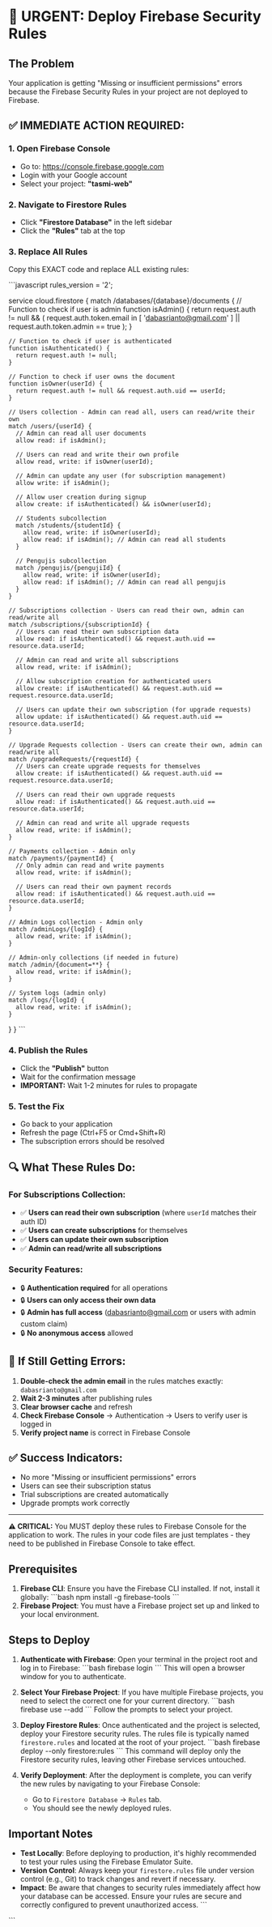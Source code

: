# 🚨 URGENT: Deploy Firebase Security Rules

## The Problem
Your application is getting "Missing or insufficient permissions" errors because the Firebase Security Rules in your project are not deployed to Firebase.

## ✅ **IMMEDIATE ACTION REQUIRED:**

### 1. **Open Firebase Console**
- Go to: https://console.firebase.google.com
- Login with your Google account
- Select your project: **"tasmi-web"**

### 2. **Navigate to Firestore Rules**
- Click **"Firestore Database"** in the left sidebar
- Click the **"Rules"** tab at the top

### 3. **Replace All Rules**
Copy this EXACT code and replace ALL existing rules:

\`\`\`javascript
rules_version = '2';

service cloud.firestore {
  match /databases/{database}/documents {
    // Function to check if user is admin
    function isAdmin() {
      return request.auth != null && (
        request.auth.token.email in [
          'dabasrianto@gmail.com'
        ] || 
        request.auth.token.admin == true
      );
    }
    
    // Function to check if user is authenticated
    function isAuthenticated() {
      return request.auth != null;
    }
    
    // Function to check if user owns the document
    function isOwner(userId) {
      return request.auth != null && request.auth.uid == userId;
    }
    
    // Users collection - Admin can read all, users can read/write their own
    match /users/{userId} {
      // Admin can read all user documents
      allow read: if isAdmin();
      
      // Users can read and write their own profile
      allow read, write: if isOwner(userId);
      
      // Admin can update any user (for subscription management)
      allow write: if isAdmin();
      
      // Allow user creation during signup
      allow create: if isAuthenticated() && isOwner(userId);
      
      // Students subcollection
      match /students/{studentId} {
        allow read, write: if isOwner(userId);
        allow read: if isAdmin(); // Admin can read all students
      }
      
      // Pengujis subcollection  
      match /pengujis/{pengujiId} {
        allow read, write: if isOwner(userId);
        allow read: if isAdmin(); // Admin can read all pengujis
      }
    }
    
    // Subscriptions collection - Users can read their own, admin can read/write all
    match /subscriptions/{subscriptionId} {
      // Users can read their own subscription data
      allow read: if isAuthenticated() && request.auth.uid == resource.data.userId;
      
      // Admin can read and write all subscriptions
      allow read, write: if isAdmin();
      
      // Allow subscription creation for authenticated users
      allow create: if isAuthenticated() && request.auth.uid == request.resource.data.userId;
      
      // Users can update their own subscription (for upgrade requests)
      allow update: if isAuthenticated() && request.auth.uid == resource.data.userId;
    }
    
    // Upgrade Requests collection - Users can create their own, admin can read/write all
    match /upgradeRequests/{requestId} {
      // Users can create upgrade requests for themselves
      allow create: if isAuthenticated() && request.auth.uid == request.resource.data.userId;
      
      // Users can read their own upgrade requests
      allow read: if isAuthenticated() && request.auth.uid == resource.data.userId;
      
      // Admin can read and write all upgrade requests
      allow read, write: if isAdmin();
    }
    
    // Payments collection - Admin only
    match /payments/{paymentId} {
      // Only admin can read and write payments
      allow read, write: if isAdmin();
      
      // Users can read their own payment records
      allow read: if isAuthenticated() && request.auth.uid == resource.data.userId;
    }
    
    // Admin Logs collection - Admin only
    match /adminLogs/{logId} {
      allow read, write: if isAdmin();
    }
    
    // Admin-only collections (if needed in future)
    match /admin/{document=**} {
      allow read, write: if isAdmin();
    }
    
    // System logs (admin only)
    match /logs/{logId} {
      allow read, write: if isAdmin();
    }
  }
}
\`\`\`

### 4. **Publish the Rules**
- Click the **"Publish"** button
- Wait for the confirmation message
- **IMPORTANT:** Wait 1-2 minutes for rules to propagate

### 5. **Test the Fix**
- Go back to your application
- Refresh the page (Ctrl+F5 or Cmd+Shift+R)
- The subscription errors should be resolved

## 🔍 **What These Rules Do:**

### For Subscriptions Collection:
- ✅ **Users can read their own subscription** (where `userId` matches their auth ID)
- ✅ **Users can create subscriptions** for themselves
- ✅ **Users can update their own subscription**
- ✅ **Admin can read/write all subscriptions**

### Security Features:
- 🔒 **Authentication required** for all operations
- 🔒 **Users can only access their own data**
- 🔒 **Admin has full access** (dabasrianto@gmail.com or users with admin custom claim)
- 🔒 **No anonymous access** allowed

## 🚨 **If Still Getting Errors:**

1. **Double-check the admin email** in the rules matches exactly: `dabasrianto@gmail.com`
2. **Wait 2-3 minutes** after publishing rules
3. **Clear browser cache** and refresh
4. **Check Firebase Console** → Authentication → Users to verify user is logged in
5. **Verify project name** is correct in Firebase Console

## ✅ **Success Indicators:**
- No more "Missing or insufficient permissions" errors
- Users can see their subscription status
- Trial subscriptions are created automatically
- Upgrade prompts work correctly

---

**⚠️ CRITICAL:** You MUST deploy these rules to Firebase Console for the application to work. The rules in your code files are just templates - they need to be published in Firebase Console to take effect.

## Prerequisites

1. **Firebase CLI**: Ensure you have the Firebase CLI installed. If not, install it globally:
    \`\`\`bash
    npm install -g firebase-tools
    \`\`\`
2. **Firebase Project**: You must have a Firebase project set up and linked to your local environment.

## Steps to Deploy

1. **Authenticate with Firebase**:
    Open your terminal in the project root and log in to Firebase:
    \`\`\`bash
    firebase login
    \`\`\`
    This will open a browser window for you to authenticate.

2. **Select Your Firebase Project**:
    If you have multiple Firebase projects, you need to select the correct one for your current directory.
    \`\`\`bash
    firebase use --add
    \`\`\`
    Follow the prompts to select your project.

3. **Deploy Firestore Rules**:
    Once authenticated and the project is selected, deploy your Firestore security rules. The rules file is typically named `firestore.rules` and located at the root of your project.
    \`\`\`bash
    firebase deploy --only firestore:rules
    \`\`\`
    This command will deploy only the Firestore security rules, leaving other Firebase services untouched.

4. **Verify Deployment**:
    After the deployment is complete, you can verify the new rules by navigating to your Firebase Console:
    * Go to `Firestore Database` -> `Rules` tab.
    * You should see the newly deployed rules.

## Important Notes

* **Test Locally**: Before deploying to production, it's highly recommended to test your rules using the Firebase Emulator Suite.
* **Version Control**: Always keep your `firestore.rules` file under version control (e.g., Git) to track changes and revert if necessary.
* **Impact**: Be aware that changes to security rules immediately affect how your database can be accessed. Ensure your rules are secure and correctly configured to prevent unauthorized access.
\`\`\`


\`\`\`
